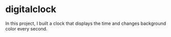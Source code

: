 # digitalclock

In this project, I built a clock that displays the time and changes background color every second.

